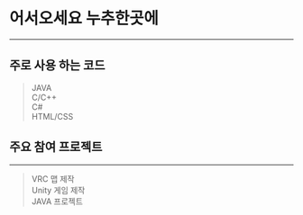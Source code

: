 # 어서오세요 누추한곳에
----------
## __주로 사용 하는 코드__
> JAVA <br/>
> C/C++ <br/>
> C# <br/>
> HTML/CSS <br/>

## __주요 참여 프로젝트__
----------
> VRC 맵 제작 <br/>
> Unity 게임 제작 <br/>
> JAVA 프로젝트

